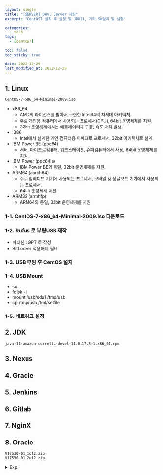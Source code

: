 ```yaml
---
layout: single
title: "[SERVER] Dev. Server 세팅"
excerpt: "CentOS7 설치 후 설정 및 JDK11, 기타 SW설치 및 설정"

categories:
  - tech
tags:
  - [centos7]

toc: false
toc_sticky: true

date: 2022-12-29
last_modified_at: 2022-12-29
---
```

## 1. Linux

    CentOS-7-x86_64-Minimal-2009.iso

- x86_64 
  - AMD의 라이선스를 받아서 구현한 Intel64의 차세대 아키텍처. 
  - 주로 개인용 컴퓨터에서 사용되는 프로세서(CPU), 64bit 운영체제를 지원. 
  - 32bit 운영체제에서는 애뮬레이터가 구동, 속도 저하 발생.
- i386
  - Intel에서 설계한 개인 컴퓨터용 마이크로 프로세서. 32bit 아키텍처로 설계.
- IBM Power BE (ppc64)
  - 서버, 마이크로컴퓨터, 워크스테이션, 슈퍼컴퓨터에서 사용, 64bit 운영체제를 지원.
- IBM Power (ppc64le)	
  - IBM Power BE와 동일, 32bit 운영체제를 지원.
- ARM64 (aarch64)
  - 주로 임베디드 기기에 사용되는 프로세서, 모바일 및 싱글보드 기기에서 사용되는 프로세서. 
  - 64bit 운영체제 지원.
- ARM32 (armhfp)
  - ARM64와 동일, 32bit 운영체제를 지원

### 1-1. CentOS-7-x86_64-Minimal-2009.iso 다운로드
### 1-2. Rufus 로 부팅USB 제작
  - 파티션 : GPT 로 작성
  - BitLocker 적용해제 필요
### 1-3. USB 부팅 후 CentOS 설치
### 1-4. USB Mount
  - su
  - fdisk -l
  - mount /usb/sda1 /tmp/usb
  - cp /tmp/usb /tml/setfile
### 1-5. 네트워크 설정





## 2. JDK

    java-11-amazon-corretto-devel-11.0.17.8-1.x86_64.rpm

## 3. Nexus
## 4. Gradle
## 5. Jenkins
## 6. Gitlab
## 7. NginX
## 8. Oracle

    V17530-01_1of2.zip
    V17530-01_2of2.zip


<details>
  <summary>Exp.</summary>  
  <pre>

### 참조

  </pre>
</details>